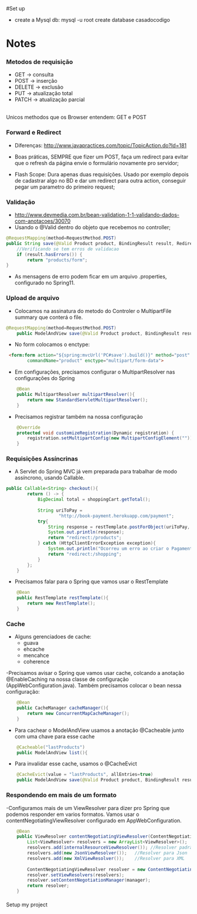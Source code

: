 #Set up
 - create a Mysql db: 
 mysql -u root 
 create database casadocodigo

# Notes 

### Metodos de requisição
- GET    -> consulta
- POST   -> inserção	
- DELETE -> exclusão
- PUT    -> atualização total
- PATCH  -> atualização parcial
<br>
Unicos methodos que os Browser entendem: GET e POST
 
### Forward e Redirect
- Diferenças: http://www.javapractices.com/topic/TopicAction.do?Id=181

- Boas práticas, SEMPRE que fizer um POST, faça um redirect para evitar que o refresh da página envie o formulário novamente pro servidor; 
 
- Flash Scope: Dura apenas duas requisições. Usado por exemplo depois de cadastrar algo no BD e dar um redirect para outra action, conseguir pegar um parametro do primeiro request; 
 
### Validação
- http://www.devmedia.com.br/bean-validation-1-1-validando-dados-com-anotacoes/30070
- Usando o @Valid dentro do objeto que recebemos no controller;
```java
@RequestMapping(method=RequestMethod.POST)
public String save(@Valid Product product, BindingResult result, RedirectAttributes ra){
	//Verificando se tem erros de validacao
	if (result.hasErrors()) {
		return "products/form";
}
```
- As mensagens de erro podem ficar em um arquivo .properties, configurado no Spring11.

### Upload de arquivo
- Colocamos na assinatura do metodo do Controler o MultipartFile summary que conterá o file.
```java
@RequestMapping(method=RequestMethod.POST)
	public ModelAndView save(@Valid Product product, BindingResult result, RedirectAttributes ra, MultipartFile summary){
```
 - No form colocamos o enctype:
```html 
 <form:form action="${spring:mvcUrl('PC#save').build()}" method="post"
		commandName="product" enctype="multipart/form-data">
```
 - Em configurações, precisamos configurar o MultipartResolver nas configurações do Spring
```java
	@Bean
	public MultipartResolver multipartResolver(){
		return new StandardServletMultipartResolver();
	}
```
- Precisamos registrar também na nossa configuração 
```java
	@Override
	protected void customizeRegistration(Dynamic registration) {
		registration.setMultipartConfig(new MultipartConfigElement(""));
	}
```

### Requisições Assíncrinas

- A Servlet do Spring MVC já vem preparada para trabalhar de modo assíncrono, usando Callable.
```java
public Callable<String> checkout(){
		return () -> {
			BigDecimal total = shoppingCart.getTotal();
						
			String uriToPay =
					"http://book-payment.herokuapp.com/payment";
			try{
				String response = restTemplate.postForObject(uriToPay, new PaymentData(total), String.class);
				System.out.println(response);
				return "redirect:/products";				
			} catch (HttpClientErrorException exception){
				System.out.println("Ocorreu um erro ao criar o Pagamento: " + exception.getMessage());
				return "redirect:/shopping";
			}
		};
	}
```
- Precisamos falar para o Spring que vamos usar o RestTemplate
```java
	@Bean
	public RestTemplate restTemplate(){
		return new RestTemplate();
	}
```

### Cache
- Alguns gerenciadoes de cache:
	* guava
	* ehcache
	* mencahce
	* coherence

-Precisamos avisar o Spring que vamos usar cache, colcando a anotação @EnableCaching na nossa classe de configuração (AppWebConfiguration.java). Também precisamos colocar o bean nessa configuração:
```java
	@Bean
	public CacheManager cacheManager(){
		return new ConcurrentMapCacheManager();			
	}
```

- Para cachear o ModelAndView usamos a anotação @Cacheable junto com uma chave para esse cache
```java
	@Cacheable("lastProducts")
	public ModelAndView list(){
```

- Para invalidar esse cache, usamos o @CacheEvict
```java
	@CacheEvict(value = "lastProducts", allEntries=true)
	public ModelAndView save(@Valid Product product, BindingResult result, RedirectAttributes ra, MultipartFile summary){
```
### Respondendo em mais de um formato

-Configuramos mais de um ViewResolver para dizer pro Spring que podemos responder em varios formatos. Vamos usar o contentNegotiatingViewResolver configurado em AppWebConfiguration.
```java
	@Bean
	public ViewResolver contentNegotiatingViewResolver(ContentNegotiationManager manager){
		List<ViewResolver> resolvers = new ArrayList<ViewResolver>();
		resolvers.add(internalResourceViewResolver()); //Resolver padrão JSP
		resolvers.add(new JsonViewResolver());   //Resolver para Json
		resolvers.add(new XmlViewResolver());	 //Resolver para XML
		
		ContentNegotiatingViewResolver resolver = new ContentNegotiatingViewResolver();
		resolver.setViewResolvers(resolvers);
		resolver.setContentNegotiationManager(manager);
		return resolver;
	}
```

#### 
Setup my project